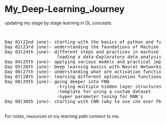 # My_Deep-Learning_Journey
updating my stage by stage learning in DL concepts.

</br>

<pre>
Day 01(22nd june)- starting with the basics of python and fundamendal mathematics
Day 02(23rd june)- understanding the foundations of Machine learning basic machine learning concepts.
Day 03(24th june)- different steps and practices in machine learning
                    <i>loading a data-Exploratory data analysis-Preprocessing-Model selection-training and evaluation</i>
Day 04(25th june)- applying various models and practical implementation using scikit-learn
Day 05(26th june)- Deep learning basics with Neural Networks and getting started with <b><i>PyTorch</i></b>
Day 06(27th june)- understanding what are activation function and loss function, their types and case specific usage
Day 07(28th june)- learning different optimization functions
Day 08(29th june)- going deeper into FNN
                    -trying multiple hidden layer structures
                    -template for using a custom dataset
                    -hyper parameter tuning for RNN's  
Day 09(30th june)- starting with CNN (why to use cnn over FNN and it's key terms)   
</pre>
<br>
For notes, resources or my learning path connect to me.
